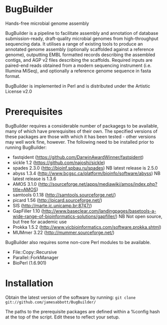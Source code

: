 BugBuilder
==========

Hands-free microbial genome assembly

BugBuilder is a pipeline to facilitate assembly and annotation of database submission-ready, draft-quality microbial genomes from high-throughput sequencing data. It utilises a range of existing tools to produce an annotated genome assembly (optionally scaffolded against a reference genome), outputting EMBL formatted records describing the assembled contigs, and AGP v2 files describing the scaffolds. Required inputs are paired-end reads obtained from a modern sequencing instrument (i.e. Illumina MiSeq), and optionally a reference genome sequence in fasta format.

BugBuilder is implemented in Perl and is distributed under the Artistic License v2.0

Prerequisites
=============

BugBuilder requires a considerable number of packagegs to be available, many of which have prerequisites of their own. The specified versions of these packages are those with which it has been tested - other versions may well work fine, however. The following need to be installed prior to running BugBuilder:

* fastqident (https://github.com/DarwinAwardWinner/fastqident)
* sickle 1.2 (https://github.com/najoshi/sickle)
* spades 2.3.0 (http://bioinf.spbau.ru/spades) NB latest release is 2.5.0
* abyss 1.3.4 (http://www.bcgsc.ca/platform/bioinfo/software/abyss) NB latest release is 1.3.6
* AMOS 3.1.0 (http://sourceforge.net/apps/mediawiki/amos/index.php?title=AMOS)
* samtools 0.1.18 (http://samtools.sourceforge.net/)
* picard 1.56 (http://picard.sourceforge.net/)
* SIS (http://marte.ic.unicamp.br:8747/)
* GapFiller 1.10 (http://www.baseclear.com/landingpages/basetools-a-wide-range-of-bioinformatics-solutions/gapfiller/) NB Not open source, but free for academic use
* Prokka 1.5.2 (http://www.vicbioinformatics.com/software.prokka.shtml)
* MUMmer 3.22 (http://mummer.sourceforge.net/)

BugBuilder also requires some non-core Perl modules to be available.

* File::Copy::Recursive
* Parallel::ForkManager
* BioPerl (1.6.901)

Installation
============

Obtain the latest version of the software by running:
<code>git clone git://github.com/jamesabbott/BugBuilder/</code>

The paths to the prerequisite packages are defined within a %config hash at the top of the script. Edit these to reflect your setup.



